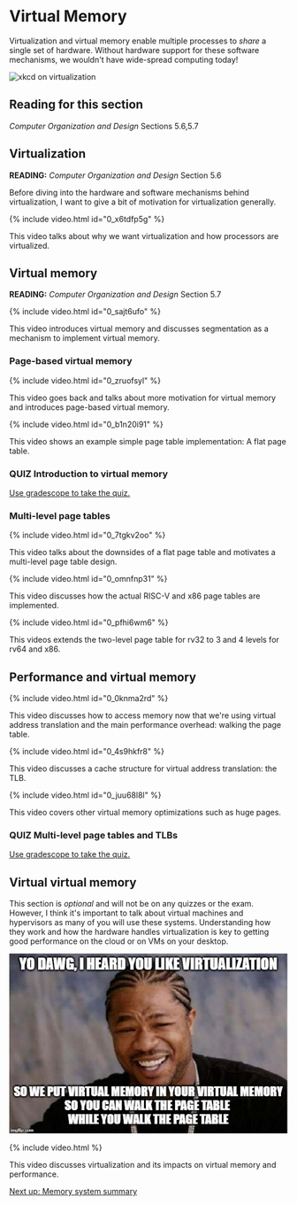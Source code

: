# Virtual Memory

Virtualization and virtual memory enable multiple processes to *share* a single set of hardware.
Without hardware support for these software mechanisms, we wouldn't have wide-spread computing today!

![xkcd on virtualization](https://imgs.xkcd.com/comics/xkcde.png)

## Reading for this section

*Computer Organization and Design* Sections 5.6,5.7

## Virtualization

**READING:** *Computer Organization and Design* Section 5.6

Before diving into the hardware and software mechanisms behind virtualization, I want to give a bit of motivation for virtualization generally.

{% include video.html id="0_x6tdfp5g" %}

This video talks about why we want virtualization and how processors are virtualized.

## Virtual memory

**READING:** *Computer Organization and Design* Section 5.7

{% include video.html id="0_sajt6ufo" %}

This video introduces virtual memory and discusses segmentation as a mechanism to implement virtual memory.

### Page-based virtual memory

{% include video.html id="0_zruofsyl" %}

This video goes back and talks about more motivation for virtual memory and introduces page-based virtual memory.

{% include video.html id="0_b1n20i91" %}

This video shows an example simple page table implementation: A flat page table.

### **QUIZ** Introduction to virtual memory

[Use gradescope to take the quiz.](https://www.gradescope.com/courses/105214/assignments/510207)

### Multi-level page tables

{% include video.html id="0_7tgkv2oo" %}

This video talks about the downsides of a flat page table and motivates a multi-level page table design.

{% include video.html id="0_omnfnp31" %}

This video discusses how the actual RISC-V and x86 page tables are implemented.

{% include video.html id="0_pfhi6wm6" %}

This videos extends the two-level page table for rv32 to 3 and 4 levels for rv64 and x86.

## Performance and virtual memory

{% include video.html id="0_0knma2rd" %}

This video discusses how to access memory now that we're using virtual address translation and the main performance overhead: walking the page table.

{% include video.html id="0_4s9hkfr8" %}

This video discusses a cache structure for virtual address translation: the TLB.

{% include video.html id="0_juu68l8l" %}

This video covers other virtual memory optimizations such as huge pages.

### **QUIZ** Multi-level page tables and TLBs

[Use gradescope to take the quiz.](https://www.gradescope.com/courses/105214/assignments/514369)

## Virtual virtual memory

This section is *optional* and will not be on any quizzes or the exam.
However, I think it's important to talk about virtual machines and hypervisors as many of you will use these systems.
Understanding how they work and how the hardware handles virtualization is key to getting good performance on the cloud or on VMs on your desktop.

![yo dawg meme](xzibit.jpg)

{% include video.html %}

This video discusses virtualization and its impacts on virtual memory and performance.

[Next up: Memory system summary](./summary.md)
